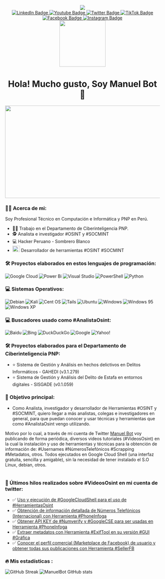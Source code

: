 <div id="header" align="center">
  
  <img src="https://pbs.twimg.com/profile_banners/1431621669207031810/1667772880/1500x500"/>
</div>

<div id="badges"align="center">
  <a href="https://www.linkedin.com/in/manuelbot59" target="_blank"rel=" noopener noreferrer">
    <img src="https://img.shields.io/badge/linkedin-%230077B5.svg?style=for-the-badge&logo=linkedin&logoColor=white" alt="LinkedIn Badge"/>
  </a>
  <a href="https://www.youtube.com/channel/UCTAp48-EdoXnnubGHcXTN9A" target="_blank"rel=" noopener noreferrer">
    <img src="https://img.shields.io/badge/YouTube-%23FF0000.svg?style=for-the-badge&logo=YouTube&logoColor=white" alt="Youtube Badge"/>
  </a>
  <a href="https://twitter.com/ManuelBot59" target="_blank"rel=" noopener noreferrer">
    <img src="https://img.shields.io/badge/Twitter-%231DA1F2.svg?style=for-the-badge&logo=Twitter&logoColor=white" alt="Twitter Badge"/>
  </a>
    <a href="https://www.tiktok.com/@manuelbot59" target="_blank"rel=" noopener noreferrer">
    <img src="https://img.shields.io/badge/TikTok-%23000000.svg?style=for-the-badge&logo=TikTok&logoColor=white" alt="TikTok Badge"/>
  </a>
  <a href="https://www.facebook.com/ManuelBot59" target="_blank"rel=" noopener noreferrer">
    <img src="https://img.shields.io/badge/Facebook-%231877F2.svg?style=for-the-badge&logo=Facebook&logoColor=white" alt="Facebook Badge"/>
  </a>
  <a href="https://www.instagram.com/manuelbot59_" target="_blank"rel=" noopener noreferrer">
    <img src="https://img.shields.io/badge/Instagram-%23E4405F.svg?style=for-the-badge&logo=Instagram&logoColor=white" alt="Instagram Badge"/>
  </a>
  
<br>
  <img src="https://komarev.com/ghpvc/?username=ManuelBot59&label=PROFILE+VIEWS" width="150px"/>
  
<h1>
  Hola! Mucho gusto, Soy Manuel Bot 👋
 </h1>
</div>

<div align="center">
  <img src="https://i.ibb.co/S60dsBD/IMG-20190605-075443.png" width="600" height="300"/>
</div>

### :policeman: Acerca de mi:

Soy Profesional Técnico en Computación e Informática y PNP en Perú.

- :man_technologist: Trabajo en el Departamento de Ciberinteligencia PNP.
- :detective: Analista e investigador #OSINT y #SOCMINT
- :computer: Hacker Peruano - Sombrero Blanco
- <img src="https://media.giphy.com/media/WUlplcMpOCEmTGBtBW/giphy.gif" height="20" width="24"> Desarrollador de herramientas #OSINT #SOCMINT


### :hammer_and_wrench: Proyectos elaborados en estos lenguajes de programación:

![Google Cloud](https://img.shields.io/badge/GoogleCloud-%234285F4.svg?style=for-the-badge&logo=google-cloud&logoColor=white)
![Power Bi](https://img.shields.io/badge/power_bi-F2C811?style=for-the-badge&logo=powerbi&logoColor=black)
![Visual Studio](https://img.shields.io/badge/Visual%20Studio-5C2D91.svg?style=for-the-badge&logo=visual-studio&logoColor=white)
![PowerShell](https://img.shields.io/badge/PowerShell-%235391FE.svg?style=for-the-badge&logo=powershell&logoColor=white)
![Python](https://img.shields.io/badge/python-3670A0?style=for-the-badge&logo=python&logoColor=ffdd54)

### :computer: Sistemas Operativos:
![Debian](https://img.shields.io/badge/Debian-D70A53?style=for-the-badge&logo=debian&logoColor=white)
![Kali](https://img.shields.io/badge/Kali-268BEE?style=for-the-badge&logo=kalilinux&logoColor=white)
![Cent OS](https://img.shields.io/badge/cent%20os-002260?style=for-the-badge&logo=centos&logoColor=F0F0F0)
![Tails](https://img.shields.io/badge/Tails%20-56347C?&style=for-the-badge&logo=tails&logoColor=white)
![Ubuntu](https://img.shields.io/badge/Ubuntu-E95420?style=for-the-badge&logo=ubuntu&logoColor=white)
![Windows](https://img.shields.io/badge/Windows-0078D6?style=for-the-badge&logo=windows&logoColor=white)
![Windows 95](https://img.shields.io/badge/Windows%2095-008484?style=for-the-badge&logo=windows95&logoColor=white)
![Windows XP](https://img.shields.io/badge/Windows%20xp-003399?style=for-the-badge&logo=windowsxp&logoColor=white)

### :computer: Buscadores usado como #AnalistaOsint:

![Baidu](https://img.shields.io/badge/Baidu-2932E1?style=for-the-badge&logo=Baidu&logoColor=white)
![Bing](https://img.shields.io/badge/Microsoft%20Bing-258FFA?style=for-the-badge&logo=Microsoft%20Bing&logoColor=white)
![DuckDuckGo](https://img.shields.io/badge/DuckDuckGo-DE5833?style=for-the-badge&logo=DuckDuckGo&logoColor=white)
![Google](https://img.shields.io/badge/google-4285F4?style=for-the-badge&logo=google&logoColor=white)
![Yahoo!](https://img.shields.io/badge/Yahoo!-6001D2?style=for-the-badge&logo=Yahoo!&logoColor=white)


### :hammer_and_wrench: Proyectos elaborados para el Departamento de Ciberinteligencia PNP:

- :star: Sistema de Gestión y Análisis en hechos delictivos en Delitos Informáticos - GAHEDI (v3.1.279)
- :star: Sistema de Gestión y Análisis del Delito de Estafa en entornos digitales - SISGADE (v0.1.059)

### :notebook_with_decorative_cover: Objetivo principal:

- Como Analista, investigador y desarrollador de Herramientas #OSINT y #SOCMINT, quiero llegar a más analistas, colegas e investigadores en general, para que puedan conocer y usar técnicas y herramientas que como #AnalistaOsint vengo utilizando. 

Motivo por lo cual, a través de mi cuenta de Twitter [Manuel Bot](https://twitter.com/ManuelBot59) voy publicando de forma periódica, diversos videos tutoriales (#VideosOsint) en la cual la instalación y uso de herramientas y técnicas para la obtención de información de: #Usernames #NúmerosTelefónicos #Scrapping #Metadatos, otros. Todos ejecutados en Google Cloud Shell (una interfaz gratuita, sencilla y amigable), sin la necesidad de tener instalado el S.O Linux, debian, otros.
<br><br>


### 📝 Últimos hilos realizados sobre #VideosOsint en mi cuenta de twitter:

- ✅ [Uso y ejecución de #GoogleCloudShell para el uso de #HerramientasOsint](https://twitter.com/ManuelBot59/status/1590030615826821122)
- ✅ [Obtención de información detallada de Números Telefónicos (Internacional) con Herramienta #PhoneInfoga](https://twitter.com/ManuelBot59/status/1589271337054314496)
- ✅ [Obtener API KEY de #Numverify y #GoogleCSE para ser usadas en Herramienta #PhoneInfoga](https://twitter.com/ManuelBot59/status/1589957467014057988)
- ✅ [Extraer metadatos con Herramienta #ExifTool en su versión #GUI #Gráfica](https://twitter.com/ManuelBot59/status/1587837761071251457)
- ✅ [Conocer el perfil comercial (Marketplace de Facebook) de usuario y obtener todas sus publicaciones con Herramienta #SellerFB](https://twitter.com/ManuelBot59/status/1585984487111856128)

### :fire: Mis estadísticas :
![GitHub Streak](http://github-readme-streak-stats.herokuapp.com?user=ManuelBot59&theme=dark&background=000000)
![ManuelBot GitHub stats](https://github-readme-stats.vercel.app/api?username=ManuelBot59&count_private=true&show_icons=true&theme=algolia)
